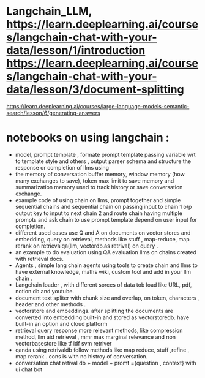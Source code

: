 # Langchain_LLM, https://learn.deeplearning.ai/courses/langchain-chat-with-your-data/lesson/1/introduction https://learn.deeplearning.ai/courses/langchain-chat-with-your-data/lesson/3/document-splitting
https://learn.deeplearning.ai/courses/large-language-models-semantic-search/lesson/6/generating-answers
# notebooks on using langchain :
- model, prompt template , formate prompt template passing variable wrt to template style and others  ,  output parser schema and structure the response or completion of llms using
- the memory of conversation buffer memory, window memory (how many exchanges to save), token max limit to save memory and summarization memory used to track history or save conversation exchange.
-  example code of using chain on llms, prompt together and simple sequential chains and sequential chain on passing input to chain 1 o/p  output key to input to next chain 2 and route chain having multiple prompts and ask chain to use prompt template depend on user input for completion.
-  different used cases use Q and A on documents on vector stores and embedding, query on retrieval, methods like stuff , map-reduce, map rerank on retrievalqa(llm, vectordb.as retrival) on query .
-  an example to do evaluation using QA evaluation llms  on chains created with retrieval docs.
-  Agents , simple lang chain agents using tools to create chain and llms to have  external knowledge, maths wiki, custom tool and add in your llm chain .
-  Langchain loader , with different sorces of data tob load like URL, pdf, notion db and youtube.
-  document text spliter with chunk size and overlap, on token, characters , header and other methods .
-  vectorstore and embeddings. after splitting the documents are converted into embedding built-in  and stored as vectorstoredb. have built-in an  option and cloud platform
-  retrieval query response more relevant methods, like compression method, llm aid retrieval , mmr max marginal relevance and non vectorbasestore like tf idf svm retriver
-  qanda using retrivaldb follow methods like map reduce, stuff ,refine , map rerank . cons is with no histroy of conversation.
-  conversation chat retival db + model + promt ={question , context} with ui chat bot
